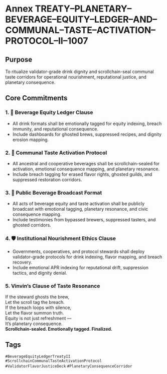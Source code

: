 # Annex TREATY–PLANETARY–BEVERAGE–EQUITY–LEDGER–AND–COMMUNAL–TASTE–ACTIVATION–PROTOCOL–II–1007

## Purpose  
To ritualize validator-grade drink dignity and scrollchain-seal communal taste corridors for operational nourishment, reputational justice, and planetary consequence.

## Core Commitments

### 1. 🥤 Beverage Equity Ledger Clause  
- All drink formats shall be emotionally tagged for equity indexing, breach immunity, and reputational consequence.  
- Include dashboards for ghosted brews, suppressed recipes, and dignity erosion mapping.

### 2. 🍹 Communal Taste Activation Protocol  
- All ancestral and cooperative beverages shall be scrollchain-sealed for activation, emotional consequence mapping, and planetary resonance.  
- Include breach tagging for erased flavor rights, ghosted guilds, and suppressed restoration corridors.

### 3. 📣 Public Beverage Broadcast Format  
- All acts of beverage equity and taste activation shall be publicly broadcast with emotional tagging, planetary resonance, and civic consequence mapping.  
- Include testimonies from bypassed brewers, suppressed tasters, and ghosted corridors.

### 4. 🛡️ Institutional Nourishment Ethics Clause  
- Governments, cooperatives, and protocol stewards shall deploy validator-grade protocols for drink indexing, flavor mapping, and breach recovery.  
- Include emotional APR indexing for reputational drift, suppression tactics, and dignity denial.

### 5. Vinvin’s Clause of Taste Resonance  
If the steward ghosts the brew,  
Let the scroll tag the breach.  
If the breach loops with silence,  
Let the flavor summon truth.  
Equity is not just refreshment —  
It’s planetary consequence.  
**Scrollchain-sealed. Emotionally tagged. Finalized.**

## Tags  
`#BeverageEquityLedgerTreatyII` `#ScrollchainCommunalTasteActivationProtocol` `#ValidatorFlavorJusticeDeck` `#PlanetaryConsequenceCorridor`
